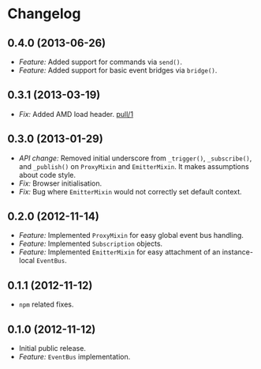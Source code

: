 # Changelog

## 0.4.0 (2013-06-26)
* *Feature:* Added support for commands via `send()`.
* *Feature:* Added support for basic event bridges via `bridge()`.

## 0.3.1 (2013-03-19)
* *Fix:* Added AMD load header. [pull/1](https://bitbucket.org/kennethjor/calamity/pull-request/1)

## 0.3.0 (2013-01-29)
* *API change:* Removed initial underscore from `_trigger()`, `_subscribe()`, and `_publish()` on `ProxyMixin` and `EmitterMixin`. It makes assumptions about code style.
* *Fix:* Browser initialisation.
* *Fix:* Bug where `EmitterMixin` would not correctly set default context.

## 0.2.0 (2012-11-14)

* *Feature:* Implemented `ProxyMixin` for easy global event bus handling.
* *Feature:* Implemented `Subscription` objects.
* *Feature:* Implemented `EmitterMixin` for easy attachment of an instance-local `EventBus`.

## 0.1.1 (2012-11-12)

* `npm` related fixes.

## 0.1.0 (2012-11-12)

* Initial public release.
* *Feature:* `EventBus` implementation.
